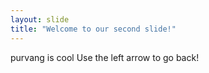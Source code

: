 ```yaml
---
layout: slide
title: "Welcome to our second slide!"
---
```

purvang is cool
Use the left arrow to go back!
